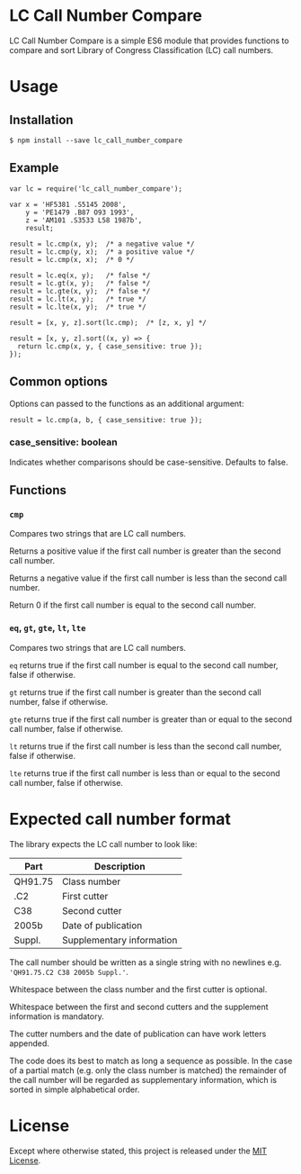 # LC Call Number Compare

LC Call Number Compare is a simple ES6 module that provides functions to compare and sort Library of Congress Classification (LC) call numbers.

# Usage

## Installation

```
$ npm install --save lc_call_number_compare
```

## Example
```
var lc = require('lc_call_number_compare');

var x = 'HF5381 .S5145 2008',
    y = 'PE1479 .B87 O93 1993',
    z = 'AM101 .S3533 L58 1987b',
    result;

result = lc.cmp(x, y);  /* a negative value */
result = lc.cmp(y, x);  /* a positive value */
result = lc.cmp(x, x);  /* 0 */

result = lc.eq(x, y);   /* false */
result = lc.gt(x, y);   /* false */
result = lc.gte(x, y);  /* false */
result = lc.lt(x, y);   /* true */
result = lc.lte(x, y);  /* true */

result = [x, y, z].sort(lc.cmp);  /* [z, x, y] */

result = [x, y, z].sort((x, y) => {
  return lc.cmp(x, y, { case_sensitive: true });
});
```

## Common options

Options can passed to the functions as an additional argument:

```
result = lc.cmp(a, b, { case_sensitive: true });
```

### case_sensitive: boolean

Indicates whether comparisons should be case-sensitive. Defaults to false.

## Functions

### `cmp`

Compares two strings that are LC call numbers.

Returns a positive value if the first call number is greater than the second call number.

Returns a negative value if the first call number is less than the second call number.

Return 0 if the first call number is equal to the second call number.

### `eq`, `gt`, `gte`, `lt`, `lte`

Compares two strings that are LC call numbers.

`eq` returns true if the first call number is equal to the second call number, false if otherwise.

`gt` returns true if the first call number is greater than the second call number, false if otherwise.

`gte` returns true if the first call number is greater than or equal to the second call number, false if otherwise.

`lt` returns true if the first call number is less than the second call number, false if otherwise.

`lte` returns true if the first call number is less than or equal to the second call number, false if otherwise.

# Expected call number format

The library expects the LC call number to look like:

|Part|Description
|---|---
|QH91.75|Class number
|.C2|First cutter
|C38|Second cutter
|2005b|Date of publication
|Suppl.|Supplementary information

The call number should be written as a single string with no newlines e.g. `'QH91.75.C2 C38 2005b Suppl.'`.

Whitespace between the class number and the first cutter is optional.

Whitespace between the first and second cutters and the supplement information is mandatory.

The cutter numbers and the date of publication can have work letters appended.

The code does its best to match as long a sequence as possible. In the case of a partial match (e.g. only the class number is matched) the remainder of the call number will be regarded as supplementary information, which is sorted in simple alphabetical order.

# License

Except where otherwise stated, this project is released under the [MIT License](LICENSE.md).
